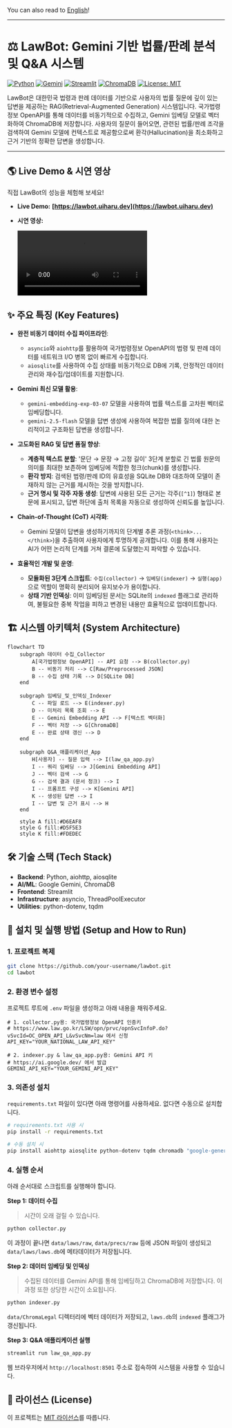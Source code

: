 You can also read to [English](./README_en.md)!

---

# ⚖️ LawBot: Gemini 기반 법률/판례 분석 및 Q&A 시스템

[![Python](https://img.shields.io/badge/Python-3.9+-3776AB?style=for-the-badge&logo=python&logoColor=white)](https://www.python.org/)
[![Gemini](https://img.shields.io/badge/Gemini_API-4285F4?style=for-the-badge&logo=google&logoColor=white)](https://ai.google.dev/)
[![Streamlit](https://img.shields.io/badge/Streamlit-FF4B4B?style=for-the-badge&logo=streamlit&logoColor=white)](https://streamlit.io/)
[![ChromaDB](https://img.shields.io/badge/ChromaDB-5B31E9?style=for-the-badge)](https://www.trychroma.com/)
[![License: MIT](https://img.shields.io/badge/License-MIT-yellow.svg?style=for-the-badge)](https://opensource.org/licenses/MIT)

LawBot은 대한민국 법령과 판례 데이터를 기반으로 사용자의 법률 질문에 깊이 있는 답변을 제공하는 RAG(Retrieval-Augmented Generation) 시스템입니다. 국가법령정보 OpenAPI를 통해 데이터를 비동기적으로 수집하고, Gemini 임베딩 모델로 벡터화하여 ChromaDB에 저장합니다. 사용자의 질문이 들어오면, 관련된 법률/판례 조각을 검색하여 Gemini 모델에 컨텍스트로 제공함으로써 환각(Hallucination)을 최소화하고 근거 기반의 정확한 답변을 생성합니다.

---

## 🌎 Live Demo & 시연 영상

직접 LawBot의 성능을 체험해 보세요!

-   **Live Demo:** **[https://lawbot.uiharu.dev](https://lawbot.uiharu.dev)**
-   **시연 영상:**

    <video src="https://github.com/gaon12/lawbot/blob/main/README/videos/demo.mp4"></video>


## ✨ 주요 특징 (Key Features)

-   **완전 비동기 데이터 수집 파이프라인**:
    -   `asyncio`와 `aiohttp`를 활용하여 국가법령정보 OpenAPI의 법령 및 판례 데이터를 네트워크 I/O 병목 없이 빠르게 수집합니다.
    -   `aiosqlite`를 사용하여 수집 상태를 비동기적으로 DB에 기록, 안정적인 데이터 관리와 재수집/업데이트를 지원합니다.

-   **Gemini 최신 모델 활용**:
    -   `gemini-embedding-exp-03-07` 모델을 사용하여 법률 텍스트를 고차원 벡터로 임베딩합니다.
    -   `gemini-2.5-flash` 모델을 답변 생성에 사용하여 복잡한 법률 질의에 대한 논리적이고 구조화된 답변을 생성합니다.

-   **고도화된 RAG 및 답변 품질 향상**:
    -   **계층적 텍스트 분할**: '문단 → 문장 → 고정 길이' 3단계 분할로 긴 법률 원문의 의미를 최대한 보존하며 임베딩에 적합한 청크(chunk)를 생성합니다.
    -   **환각 방지**: 검색된 법령/판례 ID의 유효성을 SQLite DB와 대조하여 모델이 존재하지 않는 근거를 제시하는 것을 방지합니다.
    -   **근거 명시 및 각주 자동 생성**: 답변에 사용된 모든 근거는 각주(`[^1]`) 형태로 본문에 표시되고, 답변 하단에 출처 목록을 자동으로 생성하여 신뢰도를 높입니다.

-   **Chain-of-Thought (CoT) 시각화**:
    -   Gemini 모델이 답변을 생성하기까지의 단계별 추론 과정(`<think>...</think>`)을 추출하여 사용자에게 투명하게 공개합니다. 이를 통해 사용자는 AI가 어떤 논리적 단계를 거쳐 결론에 도달했는지 파악할 수 있습니다.

-   **효율적인 개발 및 운영**:
    -   **모듈화된 3단계 스크립트**: `수집(collector)` → `임베딩(indexer)` → `실행(app)`으로 역할이 명확히 분리되어 유지보수가 용이합니다.
    -   **상태 기반 인덱싱**: 이미 임베딩된 문서는 SQLite의 `indexed` 플래그로 관리하여, 불필요한 중복 작업을 피하고 변경된 내용만 효율적으로 업데이트합니다.

## 🏗️ 시스템 아키텍처 (System Architecture)

```mermaid
flowchart TD
    subgraph 데이터 수집_Collector
        A[국가법령정보 OpenAPI] -- API 요청 --> B(collector.py)
        B -- 비동기 처리 --> C[Raw/Preprocessed JSON]
        B -- 수집 상태 기록 --> D[SQLite DB]
    end

    subgraph 임베딩_및_인덱싱_Indexer
        C -- 파일 로드 --> E(indexer.py)
        D -- 미처리 목록 조회 --> E
        E -- Gemini Embedding API --> F[텍스트 벡터화]
        F -- 벡터 저장 --> G[ChromaDB]
        E -- 완료 상태 갱신 --> D
    end

    subgraph Q&A_애플리케이션_App
        H[사용자] -- 질문 입력 --> I(law_qa_app.py)
        I -- 쿼리 임베딩 --> J[Gemini Embedding API]
        J -- 벡터 검색 --> G
        G -- 검색 결과 (문서 청크) --> I
        I -- 프롬프트 구성 --> K[Gemini API]
        K -- 생성된 답변 --> I
        I -- 답변 및 근거 표시 --> H
    end

    style A fill:#D6EAF8
    style G fill:#D5F5E3
    style K fill:#FDEDEC
```

## 🛠️ 기술 스택 (Tech Stack)

-   **Backend**: Python, aiohttp, aiosqlite
-   **AI/ML**: Google Gemini, ChromaDB
-   **Frontend**: Streamlit
-   **Infrastructure**: asyncio, ThreadPoolExecutor
-   **Utilities**: python-dotenv, tqdm

## 🚀 설치 및 실행 방법 (Setup and How to Run)

### 1. 프로젝트 복제

```bash
git clone https://github.com/your-username/lawbot.git
cd lawbot
```

### 2. 환경 변수 설정

프로젝트 루트에 `.env` 파일을 생성하고 아래 내용을 채워주세요.

```env
# 1. collector.py용: 국가법령정보 OpenAPI 인증키
# https://www.law.go.kr/LSW/opn/prvc/opnSvcInfoP.do?vSvcId=OC_OPEN_API_L&vSvcNm=law 에서 신청
API_KEY="YOUR_NATIONAL_LAW_API_KEY"

# 2. indexer.py & law_qa_app.py용: Gemini API 키
# https://ai.google.dev/ 에서 발급
GEMINI_API_KEY="YOUR_GEMINI_API_KEY"
```

### 3. 의존성 설치

`requirements.txt` 파일이 있다면 아래 명령어를 사용하세요. 없다면 수동으로 설치합니다.

```bash
# requirements.txt 사용 시
pip install -r requirements.txt

# 수동 설치 시
pip install aiohttp aiosqlite python-dotenv tqdm chromadb "google-generativeai" streamlit
```

### 4. 실행 순서

아래 순서대로 스크립트를 실행해야 합니다.

**Step 1: 데이터 수집**
> 시간이 오래 걸릴 수 있습니다.

```bash
python collector.py
```
이 과정이 끝나면 `data/laws/raw`, `data/precs/raw` 등에 JSON 파일이 생성되고 `data/laws/laws.db`에 메타데이터가 저장됩니다.

**Step 2: 데이터 임베딩 및 인덱싱**
> 수집된 데이터를 Gemini API를 통해 임베딩하고 ChromaDB에 저장합니다. 이 과정 또한 상당한 시간이 소요됩니다.

```bash
python indexer.py
```
`data/ChromaLegal` 디렉터리에 벡터 데이터가 저장되고, `laws.db`의 `indexed` 플래그가 갱신됩니다.

**Step 3: Q&A 애플리케이션 실행**

```bash
streamlit run law_qa_app.py
```
웹 브라우저에서 `http://localhost:8501` 주소로 접속하여 시스템을 사용할 수 있습니다.


## 📄 라이선스 (License)

이 프로젝트는 [MIT 라이선스](LICENSE)를 따릅니다.
